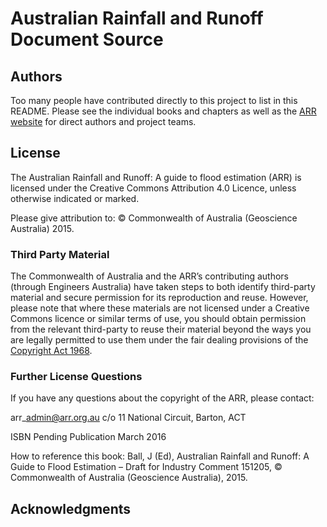 # Australian Rainfall and Runoff Document Source

## Authors

Too many people have contributed directly to this project to list in this README.  Please see the individual books and chapters as well as the [ARR website](http://www.arr.org.au/) for direct authors and project teams.

## License

The Australian Rainfall and Runoff: A guide to flood estimation (ARR) is licensed under the Creative Commons Attribution 4.0 Licence, unless otherwise indicated or marked.

Please give attribution to: © Commonwealth of Australia (Geoscience Australia) 2015.

### Third Party Material

The Commonwealth of Australia and the ARR’s contributing authors (through Engineers Australia) have taken steps to both identify third-party material and secure permission for its reproduction and reuse. However, please note that where these materials are not licensed under a Creative Commons licence or similar terms of use, you should obtain permission from the relevant third-party to reuse their material beyond the ways you are legally permitted to use them under the fair dealing provisions of the [Copyright Act 1968](http://www.comlaw.gov.au/Details/C2014C00291).

### Further License Questions

If you have any questions about the copyright of the ARR, please contact:

arr\_admin@arr.org.au
c/o 11 National Circuit,
Barton, ACT

ISBN Pending Publication March 2016

How to reference this book:
Ball, J (Ed), Australian Rainfall and Runoff: A Guide to Flood Estimation – Draft for Industry Comment 151205, © Commonwealth of Australia (Geoscience Australia), 2015.

## Acknowledgments
